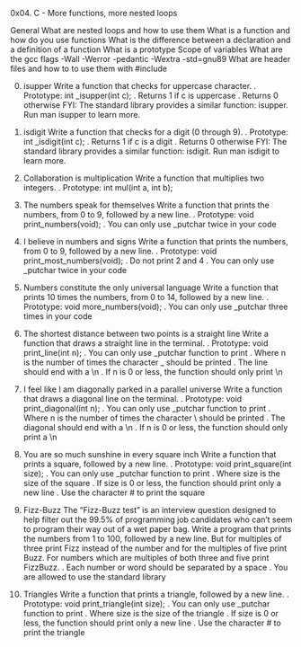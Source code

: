 0x04. C - More functions, more nested loops

General
What are nested loops and how to use them
What is a function and how do you use functions
What is the difference between a declaration and a definition of a function
What is a prototype
Scope of variables
What are the gcc flags -Wall -Werror -pedantic -Wextra -std=gnu89
What are header files and how to to use them with #include


0. isupper
Write a function that checks for uppercase character.
. Prototype: int _isupper(int c);
. Returns 1 if c is uppercase
. Returns 0 otherwise
FYI: The standard library provides a similar function: isupper. Run man isupper to learn more.

1. isdigit
Write a function that checks for a digit (0 through 9).
. Prototype: int _isdigit(int c);
. Returns 1 if c is a digit
. Returns 0 otherwise
FYI: The standard library provides a similar function: isdigit. Run man isdigit to learn more.

2. Collaboration is multiplication
Write a function that multiplies two integers.
. Prototype: int mul(int a, int b);

3. The numbers speak for themselves
Write a function that prints the numbers, from 0 to 9, followed by a new line.
. Prototype: void print_numbers(void);
. You can only use _putchar twice in your code

4. I believe in numbers and signs
Write a function that prints the numbers, from 0 to 9, followed by a new line.
. Prototype: void print_most_numbers(void);
. Do not print 2 and 4
. You can only use _putchar twice in your code

5. Numbers constitute the only universal language
Write a function that prints 10 times the numbers, from 0 to 14, followed by a new line.
. Prototype: void more_numbers(void);
. You can only use _putchar three times in your code

6. The shortest distance between two points is a straight line
Write a function that draws a straight line in the terminal.
. Prototype: void print_line(int n);
. You can only use _putchar function to print
. Where n is the number of times the character _ should be printed
. The line should end with a \n
. If n is 0 or less, the function should only print \n

7. I feel like I am diagonally parked in a parallel universe
Write a function that draws a diagonal line on the terminal.
. Prototype: void print_diagonal(int n);
. You can only use _putchar function to print
. Where n is the number of times the character \ should be printed
. The diagonal should end with a \n
. If n is 0 or less, the function should only print a \n

8. You are so much sunshine in every square inch
Write a function that prints a square, followed by a new line.
. Prototype: void print_square(int size);
. You can only use _putchar function to print
. Where size is the size of the square
. If size is 0 or less, the function should print only a new line
. Use the character # to print the square

9. Fizz-Buzz
The “Fizz-Buzz test” is an interview question designed to help filter out the 99.5% of programming job candidates who can’t seem to program their way out of a wet paper bag.
Write a program that prints the numbers from 1 to 100, followed by a new line. But for multiples of three print Fizz instead of the number and for the multiples of five print Buzz. For numbers which are multiples of both three and five print FizzBuzz.
. Each number or word should be separated by a space
. You are allowed to use the standard library

10. Triangles
Write a function that prints a triangle, followed by a new line.
. Prototype: void print_triangle(int size);
. You can only use _putchar function to print
. Where size is the size of the triangle
. If size is 0 or less, the function should print only a new line
. Use the character # to print the triangle
